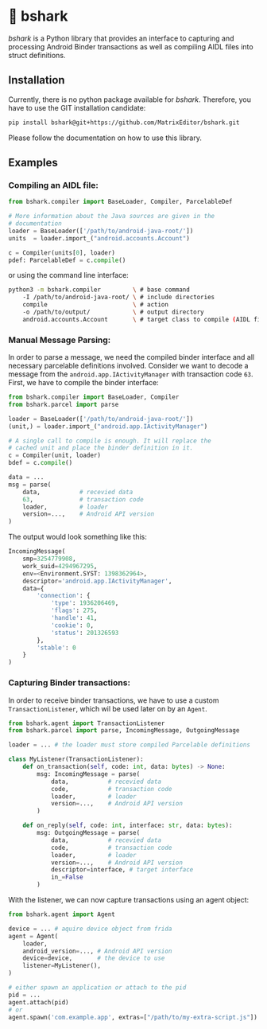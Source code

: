 # :shark: bshark

*bshark* is a Python library that provides an interface to capturing
and processing Android Binder transactions as well as compiling AIDL
files into struct definitions.

## Installation

Currently, there is no python package available for *bshark*. Therefore,
you have to use the GIT installation candidate:

```bash
pip install bshark@git+https://github.com/MatrixEditor/bshark.git
```

Please follow the documentation on how to use this library.

## Examples

### Compiling an AIDL file:
```python
from bshark.compiler import BaseLoader, Compiler, ParcelableDef

# More information about the Java sources are given in the
# documentation
loader = BaseLoader(['/path/to/android-java-root/'])
units  = loader.import_("android.accounts.Account")

c = Compiler(units[0], loader)
pdef: ParcelableDef = c.compile()
```

or using the command line interface:
```bash
python3 -m bshark.compiler         \ # base command
    -I /path/to/android-java-root/ \ # include directories
    compile                        \ # action
    -o /path/to/output/            \ # output directory
    android.accounts.Account       \ # target class to compile (AIDL file required)
```

### Manual Message Parsing:

In order to parse a message, we need the compiled binder interface and all necessary
parcelable definitions involved. Consider we want to decode a message from the
`android.app.IActivityManager` with transaction code `63`. First, we have to compile
the binder interface:
```python
from bshark.compiler import BaseLoader, Compiler
from bshark.parcel import parse

loader = BaseLoader(['/path/to/android-java-root/'])
(unit,) = loader.import_("android.app.IActivityManager")

# A single call to compile is enough. It will replace the
# cached unit and place the binder definition in it.
c = Compiler(unit, loader)
bdef = c.compile()

data = ...
msg = parse(
    data,           # recevied data
    63,             # transaction code
    loader,         # loader
    version=...,    # Android API version
)
```

The output would look something like this:
```python
IncomingMessage(
    smp=3254779908,
    work_suid=4294967295,
    env=<Environment.SYST: 1398362964>,
    descriptor='android.app.IActivityManager',
    data={
        'connection': {
            'type': 1936206469,
            'flags': 275,
            'handle': 41,
            'cookie': 0,
            'status': 201326593
        },
        'stable': 0
    }
)
```

### Capturing Binder transactions:
In order to receive binder transactions, we have to use a custom
`TransactionListener`, which wil be used later on by an `Agent`.
```python
from bshark.agent import TransactionListener
from bshark.parcel import parse, IncomingMessage, OutgoingMessage

loader = ... # the loader must store compiled Parcelable definitions

class MyListener(TransactionListener):
    def on_transaction(self, code: int, data: bytes) -> None:
        msg: IncomingMessage = parse(
            data,           # recevied data
            code,           # transaction code
            loader,         # loader
            version=...,    # Android API version
        )

    def on_reply(self, code: int, interface: str, data: bytes):
        msg: OutgoingMessage = parse(
            data,           # recevied data
            code,           # transaction code
            loader,         # loader
            version=...,    # Android API version
            descriptor=interface, # target interface
            in_=False
        )
```

With the listener, we can now capture transactions using an agent object:
```python
from bshark.agent import Agent

device = ... # aquire device object from frida
agent = Agent(
    loader,
    android_version=..., # Android API version
    device=device,       # the device to use
    listener=MyListener(),
)

# either spawn an application or attach to the pid
pid = ...
agent.attach(pid)
# or
agent.spawn('com.example.app', extras=["/path/to/my-extra-script.js"])

```